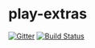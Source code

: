 # play-extras

[![Gitter](https://badges.gitter.im/Join%20Chat.svg)](https://gitter.im/voa-govuk/play-extras?utm_source=badge&utm_medium=badge&utm_campaign=pr-badge&utm_content=badge)
[![Build Status](https://travis-ci.org/voa-govuk/play-extras.svg?branch=master)](https://travis-ci.org/voa-govuk/play-extras)